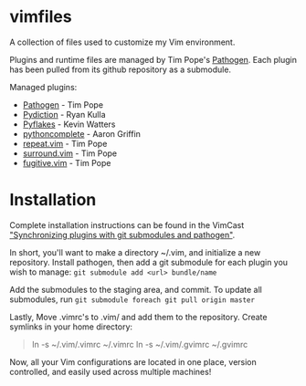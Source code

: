 vimfiles
========

A collection of files used to customize my Vim environment.

Plugins and runtime files are managed by Tim Pope's
[Pathogen](https://github.com/tpope/vim-pathogen). Each plugin has been
pulled from its github repository as a submodule.

Managed plugins:
* [Pathogen](https://github.com/tpope/vim-pathogen) - Tim Pope
* [Pydiction](https://github.com/vim-scripts/Pydiction) - Ryan Kulla
* [Pyflakes](https://github.com/kevinw/pyflakes-vim) - Kevin Watters
* [pythoncomplete](https://github.com/vim-scripts/pythoncomplete) - Aaron Griffin
* [repeat.vim](https://github.com/tpope/vim-repeat) - Tim Pope
* [surround.vim](https://github.com/tpope/vim-surround) - Tim Pope
* [fugitive.vim](https://github.com/tpope/vim-fugitive) - Tim Pope


Installation
============

Complete installation instructions can be found in the VimCast 
["Synchronizing plugins with git submodules and
pathogen"](http://vimcasts.org/episodes/synchronizing-plugins-with-git-submodules-and-pathogen/).

In short, you'll want to make a directory ~/.vim, and initialize a new
repository. Install pathogen, then add a git submodule for each
plugin you wish to manage: `git submodule add <url> bundle/name`

Add the submodules to the staging area, and commit. To update all
submodules, run `git submodule foreach git pull origin master`

Lastly, Move .vimrc's to .vim/ and add them to the repository. Create
symlinks in your home directory:

> ln -s ~/.vim/.vimrc ~/.vimrc
> ln -s ~/.vim/.gvimrc ~/.gvimrc

Now, all your Vim configurations are located in one place, version
controlled, and easily used across multiple machines!
